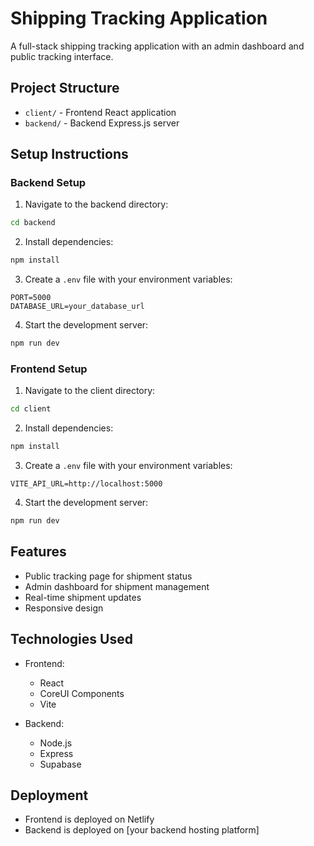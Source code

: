 # Shipping Tracking Application

A full-stack shipping tracking application with an admin dashboard and public tracking interface.

## Project Structure

- `client/` - Frontend React application
- `backend/` - Backend Express.js server

## Setup Instructions

### Backend Setup

1. Navigate to the backend directory:
```bash
cd backend
```

2. Install dependencies:
```bash
npm install
```

3. Create a `.env` file with your environment variables:
```
PORT=5000
DATABASE_URL=your_database_url
```

4. Start the development server:
```bash
npm run dev
```

### Frontend Setup

1. Navigate to the client directory:
```bash
cd client
```

2. Install dependencies:
```bash
npm install
```

3. Create a `.env` file with your environment variables:
```
VITE_API_URL=http://localhost:5000
```

4. Start the development server:
```bash
npm run dev
```

## Features

- Public tracking page for shipment status
- Admin dashboard for shipment management
- Real-time shipment updates
- Responsive design

## Technologies Used

- Frontend:
  - React
  - CoreUI Components
  - Vite
  
- Backend:
  - Node.js
  - Express
  - Supabase

## Deployment

- Frontend is deployed on Netlify
- Backend is deployed on [your backend hosting platform] 